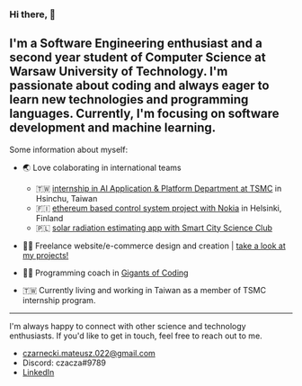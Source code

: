 ### Hi there, 👋

I'm a Software Engineering enthusiast and a second year student of Computer Science at Warsaw University of Technology. I'm passionate about coding and always eager to learn new technologies and programming languages. Currently, I'm focusing on **software development** and **machine learning.**
---

Some information about myself:

- 🌏 Love colaborating in international teams
  - 🇹🇼 [internship in AI Application & Platform Department at TSMC](https://www.linkedin.com/feed/update/urn:li:activity:7076923812839047171/) in Hsinchu, Taiwan
  - 🇫🇮 [ethereum based control system project with Nokia](https://github.com/dfallow/EthereumProject/wiki) in Helsinki, Finland
  - 🇵🇱 [solar radiation estimating app with Smart City Science Club](https://github.com/czaacza/solar-estimator)   
   
- 👨‍💻 Freelance website/e-commerce design and creation | [take a look at my projects!](https://github.com/czaacza/Web-Development-Projects)
- 👨‍🏫 Programming coach in [Gigants of Coding](https://www.giganciprogramowania.edu.pl/)
- 🇹🇼 Currently living and working in Taiwan as a member of TSMC internship program.

--- 

I'm always happy to connect with other science and technology enthusiasts.
If you'd like to get in touch, feel free to reach out to me.

- czarnecki.mateusz.022@gmail.com
- Discord: czacza#9789
- [LinkedIn](https://www.linkedin.com/in/mateusz--czarnecki/)

<!--
**czaacza/czaacza** is a ✨ _special_ ✨ repository because its `README.md` (this file) appears on your GitHub profile.

Here are some ideas to get you started:

- 🔭 I’m currently working on ...
- 🌱 I’m currently learning ...
- 👯 I’m looking to collaborate on ...
- 🤔 I’m looking for help with ...
- 💬 Ask me about ...
- 📫 How to reach me: ...
- 😄 Pronouns: ...
- ⚡ Fun fact: ...
-->
